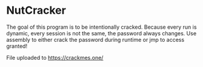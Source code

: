 # NutCracker
The goal of this program is to be intentionally cracked. Because every run is dynamic, every session is not the same, the password always changes. Use assembly to either crack the password during runtime or jmp to access granted!

File uploaded to https://crackmes.one/

